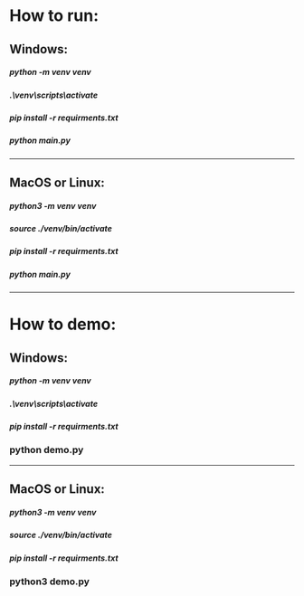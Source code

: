 # How to run:   

## Windows:  

##### python -m venv venv
##### .\venv\scripts\activate
##### pip install -r requirments.txt
##### python main.py

--- 

## MacOS or Linux:    

##### python3 -m venv venv
##### source ./venv/bin/activate
##### pip install -r requirments.txt
##### python main.py

---

# How to demo:  

## Windows:  

##### python -m venv venv
##### .\venv\scripts\activate
##### pip install -r requirments.txt
### python demo.py

--- 

## MacOS or Linux:    

##### python3 -m venv venv
##### source ./venv/bin/activate
##### pip install -r requirments.txt
### python3 demo.py

